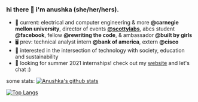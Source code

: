 ### hi there 👋 i'm anushka (she/her/hers).

- 💬 current: electrical and computer engineering & more **@carnegie mellon university**, director of events [**@scottylabs**](https://github.com/ScottyLabs), abcs student **@facebook**, fellow **@rewriting the code**, & ambassador **@built by girls**
- 🖥 prev: technical analyst intern **@bank of america**, extern **@cisco**
- 🌱 interested in the intersection of technology with society, education and sustainability
- 🔭 looking for summer 2021 internships! check out my [website](http://anushkasaxena.me/) and let's chat :)

some stats:
[![Anushka's github stats](https://github-readme-stats.vercel.app/api?username=asaxena2019&show_icons=true&theme=dracula)](https://github.com/anuraghazra/github-readme-stats)

[![Top Langs](https://github-readme-stats.vercel.app/api/top-langs/?username=anuraghazra&layout=compact)](https://github.com/anuraghazra/github-readme-stats)


<!--
**asaxena2019/asaxena2019** is a ✨ _special_ ✨ repository because its `README.md` (this file) appears on your GitHub profile.

Here are some ideas to get you started:
- 👯 I’m looking to collaborate on ...
- 🤔 I’m looking for help with ...
- 😄 Pronouns: ...
- ⚡ Fun fact: ...

-->
